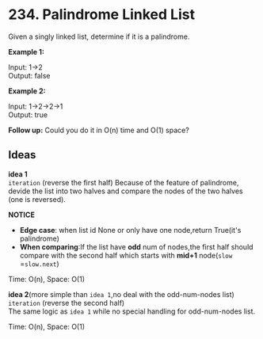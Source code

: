 # 234. Palindrome Linked List  

Given a singly linked list, determine if it is a palindrome.   

**Example 1:**  

Input: 1->2  
Output: false  

**Example 2:**  

Input: 1->2->2->1    
Output: true  

**Follow up:**
Could you do it in O(n) time and O(1) space?      


## Ideas  
**idea 1**   
`iteration` (reverse the first half) 
Because of the feature of palindrome, devide the list into two halves and compare the nodes of the two halves (one is reversed).  

**NOTICE**    
* **Edge case**: when list id None or only have one node,return True(it's palindrome)  
* **When comparing**:If the list have **odd** num of nodes,the first half should compare with the second half which starts with **mid+1** node(`slow` =`slow.next`)       

Time: O(n), Space: O(1)      

**idea 2**(more simple than `idea 1`,no deal with the odd-num-nodes list)       
`iteration` (reverse the second half)  
The same logic as `idea 1` while no special handling for odd-num-nodes list.    

Time: O(n), Space: O(1) 

